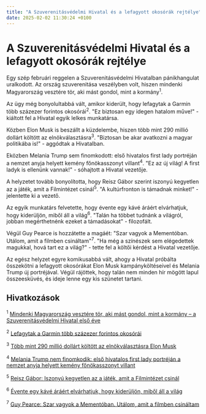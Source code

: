 ```yaml
---
title: "A Szuverenitásvédelmi Hivatal és a lefagyott okosórák rejtélye"
date: 2025-02-02 11:30:24 +0100
---
```


# A Szuverenitásvédelmi Hivatal és a lefagyott okosórák rejtélye

Egy szép februári reggelen a Szuverenitásvédelmi Hivatalban pánikhangulat uralkodott. Az ország szuverenitása veszélyben volt, hiszen mindenki Magyarország vesztére tör, aki mást gondol, mint a kormány<a href="/belfold/2025/02/01/szuverenitasvedelmi-hivatal-lanczi-tamas-somkuti-balint-horvath-jozsef-kutatointezet-atlatszo-transparency-international-magyarorszag"></a><sup>1</sup>.

Az ügy még bonyolultabbá vált, amikor kiderült, hogy lefagytak a Garmin több százezer forintos okosórái<a href="https://g7.hu/tech/20250130/lefagytak-a-garmin-tobb-szazezer-forintos-okosorai/"></a><sup>2</sup>. "Ez biztosan egy idegen hatalom műve!" - kiáltott fel a Hivatal egyik lelkes munkatársa.

Közben Elon Musk is beszállt a küzdelembe, hiszen több mint 290 millió dollárt költött az elnökválasztásra<a href="/kulfold/2025/02/01/tobb-mint-290-millio-dollart-koltott-az-elnokvalasztasra-a-elon-musk"></a><sup>3</sup>. "Biztosan be akar avatkozni a magyar politikába is!" - aggódtak a Hivatalban.

Eközben Melania Trump sem finomkodott: első hivatalos first lady portréján a nemzet anyja helyett kemény főnökasszonyt villant<a href="/eletmod/2025/01/31/melania-trump-hivatalos-portre-first-lady-egyesult-allamok-foto-washington"></a><sup>4</sup>. "Ez az új világ! A first ladyk is ellenünk vannak!" - sóhajtott a Hivatal vezetője.

A helyzetet tovább bonyolította, hogy Reisz Gábor szerint iszonyú kegyetlen az a játék, amit a Filmintézet csinál<a href="/after/2025/02/01/alinda-interju-reisz-gaborral-szfe-magyar-film-kael-csaba-magyarazat-mindenre-fuggetlen-film"></a><sup>5</sup>. "A kultúrfronton is támadnak minket!" - jelentette ki a vezető.

Az egyik munkatárs felvetette, hogy évente egy kávé áráért elvárhatjuk, hogy kiderüljön, miből áll a világ<a href="https://g7.hu/tech/20250202/evente-egy-kave-araert-elvarhatjuk-hogy-kideruljon-mibol-all-a-vilag/"></a><sup>6</sup>. "Talán ha többet tudnánk a világról, jobban megérthetnénk ezeket a támadásokat" - filozofált.

Végül Guy Pearce is hozzátette a magáét: "Szar vagyok a Mementóban. Utálom, amit a filmben csináltam"<a href="/after/2025/02/02/guy-pearce-utalom-magam-a-mementoban-egy-szar-voltam"></a><sup>7</sup>. "Ha még a színészek sem elégedettek magukkal, hová tart ez a világ?" - tette fel a költői kérdést a Hivatal vezetője.

Az egész helyzet egyre komikusabbá vált, ahogy a Hivatal próbálta összekötni a lefagyott okosórákat Elon Musk kampányköltéseivel és Melania Trump új portréjával. Végül rájöttek, hogy talán nem minden hír mögött lapul összeesküvés, és ideje lenne egy kis szünetet tartani.

## Hivatkozások

<sup>1</sup> [Mindenki Magyarország vesztére tör, aki mást gondol, mint a kormány – a Szuverenitásvédelmi Hivatal első éve](https://telex.hu/belfold/2025/02/01/szuverenitasvedelmi-hivatal-lanczi-tamas-somkuti-balint-horvath-jozsef-kutatointezet-atlatszo-transparency-international-magyarorszag)

<sup>2</sup> [Lefagytak a Garmin több százezer forintos okosórái](https://g7.hu/tech/20250130/lefagytak-a-garmin-tobb-szazezer-forintos-okosorai/)

<sup>3</sup> [Több mint 290 millió dollárt költött az elnökválasztásra Elon Musk](https://telex.hu/kulfold/2025/02/01/tobb-mint-290-millio-dollart-koltott-az-elnokvalasztasra-a-elon-musk)

<sup>4</sup> [Melania Trump nem finomkodik: első hivatalos first lady portréján a nemzet anyja helyett kemény főnökasszonyt villant](https://telex.hu/eletmod/2025/01/31/melania-trump-hivatalos-portre-first-lady-egyesult-allamok-foto-washington)

<sup>5</sup> [Reisz Gábor: Iszonyú kegyetlen az a játék, amit a Filmintézet csinál](https://telex.hu/after/2025/02/01/alinda-interju-reisz-gaborral-szfe-magyar-film-kael-csaba-magyarazat-mindenre-fuggetlen-film)

<sup>6</sup> [Évente egy kávé áráért elvárhatjuk, hogy kiderüljön, miből áll a világ](https://g7.hu/tech/20250202/evente-egy-kave-araert-elvarhatjuk-hogy-kideruljon-mibol-all-a-vilag/)

<sup>7</sup> [Guy Pearce: Szar vagyok a Mementóban. Utálom, amit a filmben csináltam](https://telex.hu/after/2025/02/02/guy-pearce-utalom-magam-a-mementoban-egy-szar-voltam)
